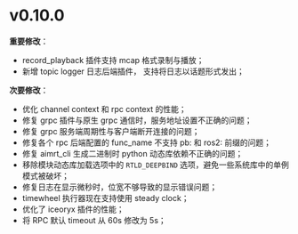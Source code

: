 # v0.10.0

**重要修改**：

- record_playback 插件支持 mcap 格式录制与播放；
- 新增 topic logger 日志后端插件， 支持将日志以话题形式发出；


**次要修改**：

- 优化 channel context 和 rpc context 的性能；
- 修复 grpc 插件与原生 grpc 通信时，服务地址设置不正确的问题；
- 修复 grpc 服务端周期性与客户端断开连接的问题；
- 修复各个 rpc 后端配置的 func_name 不支持 pb: 和 ros2: 前缀的问题；
- 修复 aimrt_cli 生成二进制时 python 动态库依赖不正确的问题；
- 移除模块动态库加载选项中的 `RTLD_DEEPBIND` 选项，避免一些系统库中的单例模式被破坏；
- 修复日志在显示微秒时，位宽不够导致的显示错误问题；
- timewheel 执行器现在支持使用 steady clock；
- 优化了 iceoryx 插件的性能；
- 将 RPC 默认 timeout 从 60s 修改为 5s；
